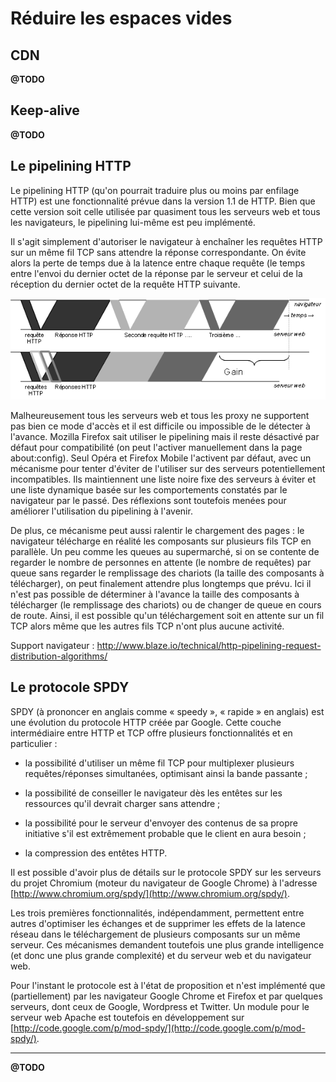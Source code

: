 
Réduire les espaces vides
=========================

CDN
---

**@TODO**

Keep-alive
----------

**@TODO**

Le pipelining HTTP
------------------

Le pipelining HTTP (qu'on pourrait traduire plus ou moins par 
enfilage HTTP) est une fonctionnalité prévue dans la version 
1.1 de HTTP. Bien que cette version soit celle utilisée par quasiment 
tous les serveurs web et tous les navigateurs, le pipelining 
lui-même est peu implémenté. 

Il s'agit simplement d'autoriser le navigateur à enchaîner 
les requêtes HTTP sur un même fil TCP sans attendre la réponse 
correspondante. On évite alors la perte de temps due à la latence 
entre chaque requête (le temps entre l'envoi du dernier octet 
de la réponse par le serveur et celui de la réception du dernier 
octet de la requête HTTP suivante. 

![Impact du pipelining HTTP](img/chap07-impact-du-pipelining-http.png)

Malheureusement tous les serveurs web et tous les proxy ne supportent 
pas bien ce mode d'accès et il est difficile ou impossible de le 
détecter à l'avance. Mozilla Firefox sait utiliser le pipelining 
mais il reste désactivé par défaut pour compatibilité (on peut 
l'activer manuellement dans la page about:config). Seul Opéra 
et Firefox Mobile l'activent par défaut, avec un mécanisme pour 
tenter d'éviter de l'utiliser sur des serveurs potentiellement 
incompatibles. Ils maintiennent une liste noire fixe des serveurs 
à éviter et une liste dynamique basée sur les comportements constatés 
par le navigateur par le passé. Des réflexions sont toutefois 
menées pour améliorer l'utilisation du pipelining à l'avenir. 

De plus, ce mécanisme peut aussi ralentir le chargement des pages :
le navigateur télécharge en réalité les composants sur plusieurs 
fils TCP en parallèle. Un peu comme les queues au supermarché, 
si on se contente de regarder le nombre de personnes en attente 
(le nombre de requêtes) par queue sans regarder le remplissage 
des chariots (la taille des composants à télécharger), on peut 
finalement attendre plus longtemps que prévu. Ici il n'est pas 
possible de déterminer à l'avance la taille des composants à 
télécharger (le remplissage des chariots) ou de changer de queue 
en cours de route. Ainsi, il est possible qu'un téléchargement 
soit en attente sur un fil TCP alors même que les autres fils TCP 
n'ont plus aucune activité. 

Support navigateur : http://www.blaze.io/technical/http-pipelining-request-distribution-algorithms/ 

Le protocole SPDY
-----------------

SPDY (à prononcer en anglais comme « speedy », « rapide » en anglais) 
est une évolution du protocole HTTP créée par Google. Cette couche 
intermédiaire entre HTTP et TCP offre plusieurs fonctionnalités 
et en particulier : 

* la possibilité d'utiliser un même fil TCP pour multiplexer 
  plusieurs requêtes/réponses simultanées, optimisant ainsi 
  la bande passante ; 

* la possibilité de conseiller le navigateur dès les entêtes 
  sur les ressources qu'il devrait charger sans attendre ; 

* la possibilité pour le serveur d'envoyer des contenus de sa 
  propre initiative s'il est extrêmement probable que le client 
  en aura besoin ; 

* la compression des entêtes HTTP. 

Il est possible d'avoir plus de détails sur le protocole SPDY 
sur les serveurs du projet Chromium (moteur du navigateur de 
Google Chrome) à l'adresse [http://www.chromium.org/spdy/](http://www.chromium.org/spdy/). 

Les trois premières fonctionnalités, indépendamment, permettent 
entre autres d'optimiser les échanges et de supprimer les effets 
de la latence réseau dans le téléchargement de plusieurs composants 
sur un même serveur. Ces mécanismes demandent toutefois une 
plus grande intelligence (et donc une plus grande complexité) 
et du serveur web et du navigateur web. 

Pour l'instant le protocole est à l'état de proposition et n'est 
implémenté que (partiellement) par les navigateur Google Chrome et Firefox
et par quelques serveurs, dont ceux de Google, Wordpress et Twitter.
Un module pour le serveur web Apache est toutefois en développement sur
[http://code.google.com/p/mod-spdy/](http://code.google.com/p/mod-spdy/).

----

**@TODO**
